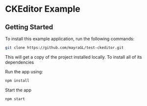 # CKEditor Example
 
## Getting Started

To install this example application, run the following commands:

```bash
git clone https://github.com/mayraGL/test-ckeditor.git
```

This will get a copy of the project installed locally. To install all of its dependencies 

Run the app using:
 
```bash
npm install
```

Start the app 

```bash
npm start
```
